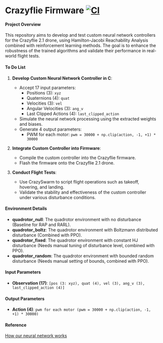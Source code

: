 # Crazyflie Firmware  [![CI](https://github.com/bitcraze/crazyflie-firmware/workflows/CI/badge.svg)](https://github.com/bitcraze/crazyflie-firmware/actions?query=workflow%3ACI)

#### Project Overview
This repository aims to develop and test custom neural network controllers for the Crazyflie 2.1 drone, using Hamilton-Jacobi Reachability Analysis combined with reinforcement learning methods. The goal is to enhance the robustness of the trained algorithms and validate their performance in real-world flight tests.

#### To Do List
1. **Develop Custom Neural Network Controller in C**:
    - Accept 17 input parameters: 
      - Positions (3): `xyz`
      - Quaternions (4): `quat`
      - Velocities (3): `vel`
      - Angular Velocities (3): `ang_v`
      - Last Clipped Actions (4): `last_clipped_action`
    - Simulate the neural network processing using the extracted weights and biases.
    - Generate 4 output parameters:
      - PWM for each motor: `pwm = 30000 + np.clip(action, -1, +1) * 30000`
      
2. **Integrate Custom Controller into Firmware**:
    - Compile the custom controller into the Crazyflie firmware.
    - Flash the firmware onto the Crazyflie 2.1 drone.

3. **Conduct Flight Tests**:
    - Use CrazySwarm to script flight operations such as takeoff, hovering, and landing.
    - Validate the stability and effectiveness of the custom controller under various disturbance conditions.

#### Environment Details
- **quadrotor_null**: The quadrotor environment with no disturbance (Baseline for RAP and RARL).
- **quadrotor_boltz**: The quadrotor environment with Boltzmann distributed disturbance (Combined with PPO).
- **quadrotor_fixed**: The quadrotor environment with constant HJ disturbance (Needs manual tuning of disturbance level, combined with PPO).
- **quadrotor_random**: The quadrotor environment with bounded random disturbance (Needs manual setting of bounds, combined with PPO).

#### Input Parameters
- **Observation (17)**: `[pos (3: xyz), quat (4), vel (3), ang_v (3), last_clipped_action (4)]`

#### Output Parameters
- **Action (4)**: `pwm for each motor (pwm = 30000 + np.clip(action, -1, +1) * 30000)`

#### Reference

[How our neural network works](https://github.com/Hu-Hanyang/safe-control-gym/blob/main/WorkingLogs.md)
